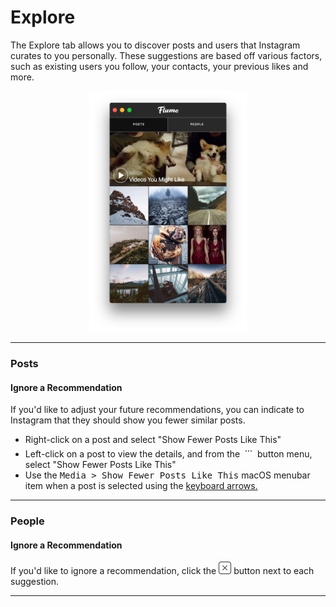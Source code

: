 # Explore

The Explore tab allows you to discover posts and users that Instagram curates to you personally. These suggestions are based off various factors, such as existing users you follow, your contacts, your previous likes and more.

<p style="text-align: center; margin-top: 1em;"><img src="/views/assets/explore.png" width="50%" height="50%" /></p>

<hr />

### Posts

#### Ignore a Recommendation

If you'd like to adjust your future recommendations, you can indicate to Instagram that they should show you fewer similar posts. 

- Right-click on a post and select "Show Fewer Posts Like This"
- Left-click on a post to view the details, and from the <img src="/views/assets/actions-menu.png" width="20" height="20" /> button menu, select "Show Fewer Posts Like This"
- Use the <kbd>Media > Show Fewer Posts Like This</kbd> macOS menubar item when a post is selected using the [keyboard arrows.](/misc/keyboard-shortcuts.md)

<hr />

### People

#### Ignore a Recommendation

If you'd like to ignore a recommendation, click the <img src="/views/assets/actions-dismiss.png" width="20" height="20" /> button next to each suggestion.



<hr />

